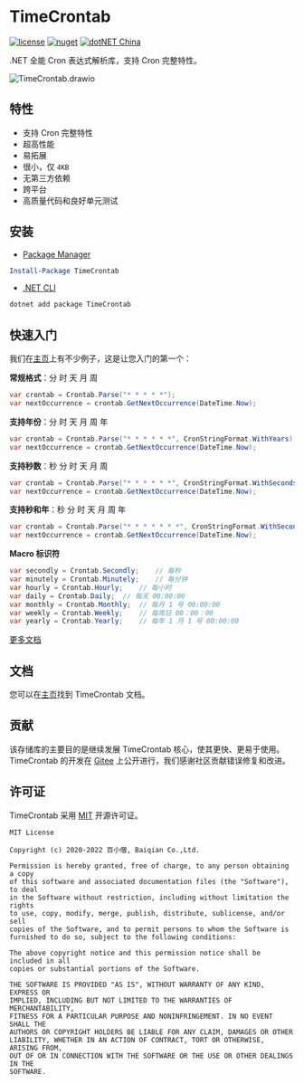 # TimeCrontab

[![license](https://img.shields.io/badge/license-MulanPSL--2.0-orange?cacheSeconds=10800)](https://gitee.com/dotnetchina/TimeCrontab/blob/master/LICENSE) [![nuget](https://img.shields.io/nuget/v/TimeCrontab.svg?cacheSeconds=10800)](https://www.nuget.org/packages/TimeCrontab) [![dotNET China](https://img.shields.io/badge/organization-dotNET%20China-yellow?cacheSeconds=10800)](https://gitee.com/dotnetchina)

.NET 全能 Cron 表达式解析库，支持 Cron 完整特性。

![TimeCrontab.drawio](https://gitee.com/dotnetchina/TimeCrontab/raw/master/drawio/TimeCrontab.drawio.png "TimeCrontab.drawio.png")

## 特性

- 支持 Cron 完整特性
- 超高性能
- 易拓展
- 很小，仅 `4KB`
- 无第三方依赖
- 跨平台
- 高质量代码和良好单元测试

## 安装

- [Package Manager](https://www.nuget.org/packages/TimeCrontab)

```powershell
Install-Package TimeCrontab
```

- [.NET CLI](https://www.nuget.org/packages/TimeCrontab)

```powershell
dotnet add package TimeCrontab
```

## 快速入门

我们在[主页](./samples)上有不少例子，这是让您入门的第一个：

**常规格式**：分 时 天 月 周

```cs
var crontab = Crontab.Parse("* * * * *");
var nextOccurrence = crontab.GetNextOccurrence(DateTime.Now);
```

**支持年份**：分 时 天 月 周 年

```cs
var crontab = Crontab.Parse("* * * * * *", CronStringFormat.WithYears);
var nextOccurrence = crontab.GetNextOccurrence(DateTime.Now);
```

**支持秒数**：秒 分 时 天 月 周

```cs
var crontab = Crontab.Parse("* * * * * *", CronStringFormat.WithSeconds);
var nextOccurrence = crontab.GetNextOccurrence(DateTime.Now);
```

**支持秒和年**：秒 分 时 天 月 周 年

```cs
var crontab = Crontab.Parse("* * * * * * *", CronStringFormat.WithSecondsAndYears);
var nextOccurrence = crontab.GetNextOccurrence(DateTime.Now);
```

**Macro 标识符**

```cs
var secondly = Crontab.Secondly;    // 每秒
var minutely = Crontab.Minutely;    // 每分钟
var hourly = Crontab.Hourly;    // 每小时
var daily = Crontab.Daily;  // 每天 00:00:00
var monthly = Crontab.Monthly;  // 每月 1 号 00:00:00
var weekly = Crontab.Weekly;    // 每周日 00：00：00
var yearly = Crontab.Yearly;    // 每年 1 月 1 号 00:00:00
```

[更多文档](./docs)

## 文档

您可以在[主页](./docs)找到 TimeCrontab 文档。

## 贡献

该存储库的主要目的是继续发展 TimeCrontab 核心，使其更快、更易于使用。TimeCrontab 的开发在 [Gitee](https://gitee.com/dotnetchina/TimeCrontab) 上公开进行，我们感谢社区贡献错误修复和改进。

## 许可证

TimeCrontab 采用 [MIT](./LICENSE) 开源许可证。

```
MIT License

Copyright (c) 2020-2022 百小僧, Baiqian Co.,Ltd.

Permission is hereby granted, free of charge, to any person obtaining a copy
of this software and associated documentation files (the "Software"), to deal
in the Software without restriction, including without limitation the rights
to use, copy, modify, merge, publish, distribute, sublicense, and/or sell
copies of the Software, and to permit persons to whom the Software is
furnished to do so, subject to the following conditions:

The above copyright notice and this permission notice shall be included in all
copies or substantial portions of the Software.

THE SOFTWARE IS PROVIDED "AS IS", WITHOUT WARRANTY OF ANY KIND, EXPRESS OR
IMPLIED, INCLUDING BUT NOT LIMITED TO THE WARRANTIES OF MERCHANTABILITY,
FITNESS FOR A PARTICULAR PURPOSE AND NONINFRINGEMENT. IN NO EVENT SHALL THE
AUTHORS OR COPYRIGHT HOLDERS BE LIABLE FOR ANY CLAIM, DAMAGES OR OTHER
LIABILITY, WHETHER IN AN ACTION OF CONTRACT, TORT OR OTHERWISE, ARISING FROM,
OUT OF OR IN CONNECTION WITH THE SOFTWARE OR THE USE OR OTHER DEALINGS IN THE
SOFTWARE.
```
